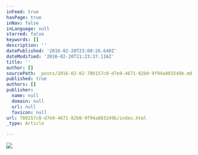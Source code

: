 ```yaml
---
inFeed: true
hasPage: true
inNav: false
inLanguage: null
starred: false
keywords: []
description: ''
datePublished: '2016-02-20T23:00:26.640Z'
dateModified: '2016-02-20T21:23:37.116Z'
title: ''
author: []
sourcePath: _posts/2016-02-02-780157c0-d7e9-4671-82b0-9f94a803249b.md
published: true
authors: []
publisher:
  name: null
  domain: null
  url: null
  favicon: null
url: 780157c0-d7e9-4671-82b0-9f94a803249b/index.html
_type: Article

---
```

![](https://the-grid-user-content.s3-us-west-2.amazonaws.com/8ffe0e64-3dc7-41e8-abd7-56c75fb9499b.png)